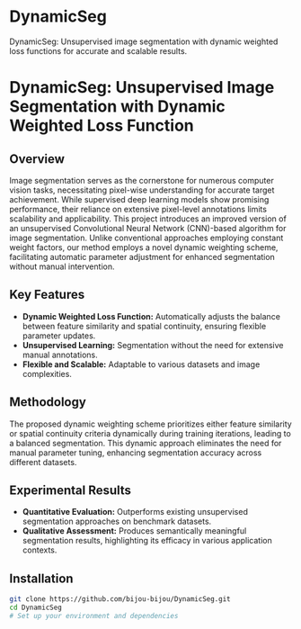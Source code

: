 # DynamicSeg
DynamicSeg: Unsupervised image segmentation with dynamic weighted loss functions for accurate and scalable results.

# DynamicSeg: Unsupervised Image Segmentation with Dynamic Weighted Loss Function

## Overview
Image segmentation serves as the cornerstone for numerous computer vision tasks, necessitating pixel-wise understanding for accurate target achievement. While supervised deep learning models show promising performance, their reliance on extensive pixel-level annotations limits scalability and applicability. This project introduces an improved version of an unsupervised Convolutional Neural Network (CNN)-based algorithm for image segmentation. Unlike conventional approaches employing constant weight factors, our method employs a novel dynamic weighting scheme, facilitating automatic parameter adjustment for enhanced segmentation without manual intervention.

## Key Features
- **Dynamic Weighted Loss Function:** Automatically adjusts the balance between feature similarity and spatial continuity, ensuring flexible parameter updates.
- **Unsupervised Learning:** Segmentation without the need for extensive manual annotations.
- **Flexible and Scalable:** Adaptable to various datasets and image complexities.

## Methodology
The proposed dynamic weighting scheme prioritizes either feature similarity or spatial continuity criteria dynamically during training iterations, leading to a balanced segmentation. This dynamic approach eliminates the need for manual parameter tuning, enhancing segmentation accuracy across different datasets.

## Experimental Results
- **Quantitative Evaluation:** Outperforms existing unsupervised segmentation approaches on benchmark datasets.
- **Qualitative Assessment:** Produces semantically meaningful segmentation results, highlighting its efficacy in various application contexts.

## Installation
```bash
git clone https://github.com/bijou-bijou/DynamicSeg.git
cd DynamicSeg
# Set up your environment and dependencies
